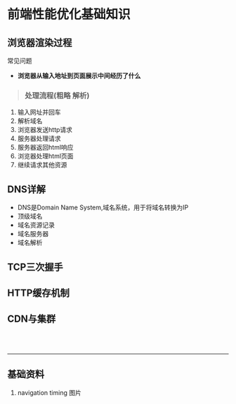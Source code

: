 # 前端性能优化基础知识

## 浏览器渲染过程

常见问题
- **浏览器从输入地址到页面展示中间经历了什么**
>### 处理流程(粗略 解析)
1. 输入网址并回车
2. 解析域名
3. 浏览器发送http请求
4. 服务器处理请求
5. 服务器返回html响应
6. 浏览器处理html页面
7. 继续请求其他资源



## DNS详解
- DNS是Domain Name System,域名系统，用于将域名转换为IP
- 顶级域名
- 域名资源记录
- 域名服务器
- 域名解析

## TCP三次握手

## HTTP缓存机制

## CDN与集群
<br/><br/>

---
## 基础资料
1. navigation timing 图片